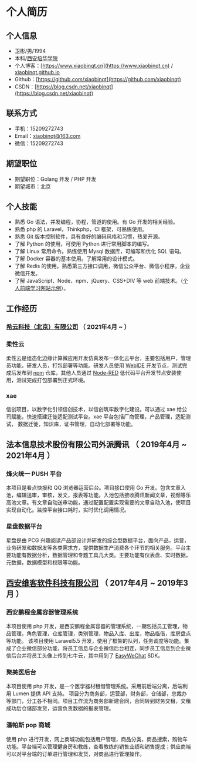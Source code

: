 # 个人简历


## 个人信息

+ 卫彬/男/1994
+ 本科/[西安培华学院](https://www.peihua.cn/)
+ 个人博客：[https://www.xiaobinqt.cn](https://www.xiaobinqt.cn) / [xiaobinqt.github.io](https://xiaobinqt.github.io/)
+ Github：[https://github.com/xiaobinqt](https://github.com/xiaobinqt)
+ CSDN：[https://blog.csdn.net/xiaobinqt](https://blog.csdn.net/xiaobinqt)

## 联系方式

- 手机：15209272743
- Email：[xiaobinqt@163.com](mailto:xiaobinqt@163.com)
- 微信：15209272743

## 期望职位

- 期望职位：Golang 开发 / PHP 开发
- 期望城市：北京

## 个人技能

- 熟悉 Go 语法，并发编程，协程，管道的使用。有 Go 开发的相关经验。
- 熟悉 php 的 Laravel，Thinkphp，CI 框架，可熟练使用。
- 熟悉 Git 版本控制软件，具有良好的编码风格和习惯，热爱开源。
- 了解 Python 的使用，可使用 Python 进行常用脚本的编写。
- 了解 Linux 常用命令。熟练使用 Mysql 数据库，可编写和优化 SQL 语句。
- 了解 Docker 容器的基本使用。了解常用的设计模式。
- 了解 Redis 的使用。熟悉第三方接口调用，微信公众平台、微信小程序，企业微信开发。
- 了解 JavaScript、Node、npm、jQuery、CSS+DIV 等 web 前端技术。（[个人前端学习网站示例](https://html.dev.xiaobinqt.cn)）。

## 工作经历

### [希云科技（北京）有限公司](https://xiicloud.mysxl.cn/) （ 2021年4月 ~  ）

### 柔性云

柔性云是组态化边缘计算微应用开发仿真发布一体化云平台，主要包括用户，管理员功能，研发人员，打包部署等功能。研发人员使用 [WebIDE](https://github.com/coder/code-server) 开发节点，测试完成后发布到 [npm](https://github.com/verdaccio/verdaccio) 仓库，其他人员通过 [Node-RED](https://github.com/node-red) 低代码平台开发节点安装使用，测试完成打包部署到正式环境。

### xae

信创项目，以数字化引领信创技术，以信创筑牢数字化建设。可以通过 xae 给公司赋能，快速搭建迁徙适配测试平台。xae 平台包括厂商管理，产品管理，适配测试， 数据迁徙，知识库，证书管理，自动化部署等功能。

## 法本信息技术股份有限公司外派腾讯 （ 2019年4月 ~ 2021年4月 ）

### 烽火统一 PUSH 平台

本项目是看点快报和 QQ 浏览器运营后台。项目接口使用 Go 开发。包含文章入池，编辑送审，审核，发文，报表等功能。入池包括接收腾讯新闻文章，视频等乐高池文章。有文章自动送审功能，通过配置配置实现需要的文章自动入池，使项目实现自动化。监控平台接口耗时，实时优化调用情况。

### 星盘数据平台

星盘是由 PCG 兴趣阅读产品部设计并研发的综合型数据平台，面向产品，运营，业务研发和数据发等各类需求方，提供数据生产消费各个环节的相关服务。平台主要功能有数据分析，数据管理和专题工具几大类。主要功能有仪表盘、实时数据，元数据，数据模型和权限等功能。

## [西安维客软件科技有限公司](https://www.victtech.com/) （ 2017年4月 ~ 2019年3月 ）

### 西安鹏程金属容器管理系统

本项目使用 php 开发，是西安鹏程金属容器的管理系统，一期包括员工管理，物品管理，角色管理，仓库管理，类别管理，物品入库、出库，物品临借，库房盘点等功能。 该项目使用 Laravel5.5 开发，使用了框架的队列，任务调度等功能。集成了企业微信部分功能，将员工信息与企业微信后台相连，同步员工信息到企业微信后台并将员工头像上传到七牛云，其中用到了 [EasyWeChat](https://easywechat.com) SDK。

### 聚美医后台

本项目使用 php 开发，是一个医学器材租借管理系统。采用前后端分离，后端利用 Lumen 提供 API 支持。 项目分为商务部，运营部，财务部，仓储部，总裁办等部门，分工各不相同。项目工作流为商务部新建合同，合同转到财务交租，交租成功后仓储部发货，运营负责数据的报表管理。

### 潘帕斯 pop 商城

使用 php 进行开发，网上商城功能包括用户管理，商品分类，商品搜索，购物车功能。平台端可以管理健身房和教练，查看教练的销售业绩和销售提成；供应商端可以对平台端的订单进行管理和发货，对商品进行管理操作。

[//]: # (### [西班牙旅游网站]&#40;http://aragontourism.cn&#41;)

[//]: # ()

[//]: # (该项目是西班牙旅游景点介绍的网站。项目利用 Wordpress 进行开发维护。在开发过程中用到了 Advanced Custom Fields，Contact Form 7， Export Users to CSV， Math Captcha， WP Mail Smtp 等 Wordpress 插件。)



